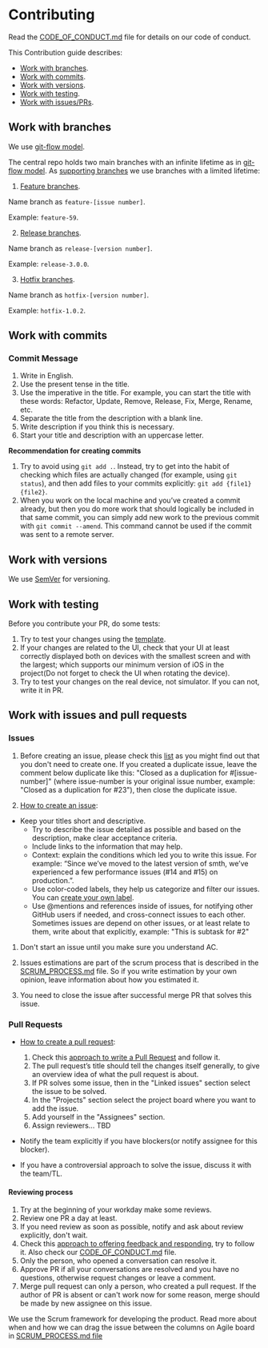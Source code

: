 # Contributing

Read the [CODE_OF_CONDUCT.md](CODE_OF_CONDUCT.md) file for details on our code of conduct.

This Contribution guide describes:

- [Work with branches](#work-with-branches).
- [Work with commits](#work-with-commits).
- [Work with versions](#work-with-versions).
- [Work with testing](#work-with-testing).
- [Work with issues/PRs](#work-with-issues-and-pull-requests).

## Work with branches

We use [git-flow model](https://nvie.com/posts/a-successful-git-branching-model/).

The central repo holds two main branches with an infinite lifetime as in [git-flow model](https://nvie.com/posts/a-successful-git-branching-model/#the-main-branches). As [supporting branches](https://nvie.com/posts/a-successful-git-branching-model/#supporting-branches) we use branches with a limited lifetime: 

1. [Feature branches](https://nvie.com/posts/a-successful-git-branching-model/#feature-branches).

Name branch as `feature-[issue number]`.

Example: `feature-59`.

2. [Release branches](https://nvie.com/posts/a-successful-git-branching-model/#release-branches).

Name branch as `release-[version number]`.

Example: `release-3.0.0`.

3. [Hotfix branches](https://nvie.com/posts/a-successful-git-branching-model/#hotfix-branches).

Name branch as `hotfix-[version number]`.

Example: `hotfix-1.0.2`.

## Work with commits

### Commit Message

1. Write in English.
1. Use the present tense in the title.
1. Use the imperative in the title. For example, you can start the title with these words: Refactor, Update, Remove, Release, Fix, Merge, Rename, etc.
1. Separate the title from the description with a blank line.
1. Write description if you think this is necessary.
1. Start your title and description with an uppercase letter.

**Recommendation for creating commits**

1. Try to avoid using `git add .`. Instead, try to get into the habit of checking which files are actually changed (for example, using `git status`), and then add files to your commits explicitly: `git add {file1} {file2}`.
1. When you work on the local machine and you’ve created a commit already, but then you do more work that should logically be included in that same commit, you can simply add new work to the previous commit with `git commit --amend`. This command cannot be used if the commit was sent to a remote server.

## Work with versions

We use [SemVer](https://semver.org/) for versioning.

## Work with testing

Before you contribute your PR, do some tests:
1. Try to test your changes using the [template](https://www.guru99.com/positive-and-negative-testing.html).
1. If your changes are related to the UI, check that your UI at least correctly displayed both on devices with the smallest screen and with the largest; which supports our minimum version of iOS in the project(Do not forget to check the UI when rotating the device). 
1. Try to test your changes on the real device, not simulator. If you can not, write it in PR.

## Work with issues and pull requests

### Issues 

1. Before creating an issue, please check this [list](https://github.com/dersim-davaod/CocoaHeads-iOS-School-Twitter-project/issues) as you might find out that you don't need to create one. If you created a duplicate issue, leave the comment below duplicate like this: "Closed as a duplication for #[issue-number]" (where issue-number is your original issue number, example: "Closed as a duplication for #23"), then close the duplicate issue.

1. [How to create an issue](https://help.github.com/en/github/managing-your-work-on-github/creating-an-issue):
- Keep your titles short and descriptive.
   - Try to describe the issue detailed as possible and based on the description, make clear acceptance criteria.
   - Include links to the information that may help.
   - Context: explain the conditions which led you to write this issue. For example: “Since we’ve moved to the latest version of smth, we’ve experienced a few performance issues (#14 and #15) on production.”.
   - Use color-coded labels, they help us categorize and filter our issues. You can [create your own label](https://help.github.com/en/github/managing-your-work-on-github/creating-a-label).
   - Use @mentions and references inside of issues, for notifying other GitHub users if needed, and cross-connect issues to each other. Sometimes issues are depend on other issues, or at least relate to them, write about that explicitly, example: "This is subtask for #2"

1. Don't start an issue until you make sure you understand AC.

1. Issues estimations are part of the scrum process that is described in the [SCRUM_PROCESS.md](SCRUM_PROCESS.md) file. So if you write estimation by your own opinion, leave information about how you estimated it.

1. You need to close the issue after successful merge PR that solves this issue.

### Pull Requests

- [How to create a pull request](https://help.github.com/en/github/collaborating-with-issues-and-pull-requests/creating-a-pull-request):

   1. Check this [approach to write a Pull Request](https://github.blog/2015-01-21-how-to-write-the-perfect-pull-request/#approach-to-writing-a-pull-request) and follow it.
   1. The pull request’s title should tell the changes itself generally, to give an overview idea of what the pull request is about.
   1. If PR solves some issue, then in the "Linked issues" section select the issue to be solved.
   1. In the "Projects" section select the project board where you want to add the issue.
   1. Add yourself in the "Assignees" section.
   1. Assign reviewers... TBD

- Notify the team explicitly if you have blockers(or notify assignee for this blocker).

- If you have a controversial approach to solve the issue, discuss it with the team/TL.

#### Reviewing process

1. Try at the beginning of your workday make some reviews.
1. Review one PR a day at least.
1. If you need review as soon as possible, notify and ask about review explicitly, don't wait.
1. Check this [approach to offering feedback and responding](https://github.blog/2015-01-21-how-to-write-the-perfect-pull-request/#offering-feedback), try to follow it. Also check our [CODE_OF_CONDUCT.md](CODE_OF_CONDUCT.md) file.
1. Only the person, who opened a conversation can resolve it. 
1. Approve PR if all your conversations are resolved and you have no questions, otherwise request changes or leave a comment.
1. Merge pull request can only a person, who created a pull request. If the author of PR is absent or can't work now for some reason, merge should be made by new assignee on this issue. 

We use the Scrum framework for developing the product. Read more about when and how we can drag the issue between the columns on Agile board in [SCRUM_PROCESS.md file](SCRUM_PROCESS.md)
